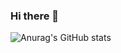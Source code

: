 ### Hi there 👋

<!--
**Mih-Nig-Afe/Mih-Nig-Afe** is a ✨ _special_ ✨ repository because its `README.md` (this file) appears on your GitHub profile.

Here are some ideas to get you started:

- 🔭 I’m currently working on ...
- 🌱 I’m currently learning ...
- 👯 I’m looking to collaborate on ...
- 🤔 I’m looking for help with ...
- 💬 Ask me about ...
- 📫 How to reach me: ...
- 😄 Pronouns: ...
- ⚡ Fun fact: ...
-->
![Anurag's GitHub stats](https://github-readme-stats.vercel.app/api?username=Mih-Nig-Afe&show_icons=true&theme=tokyonight)

<!--
[![My GitHub Language Stats](https://github-readme-stats.vercel.app/api/top-langs/?username=Mih-Nig-Afe&langs_count=15&theme=tokyonight&hide=php)]()
-->

